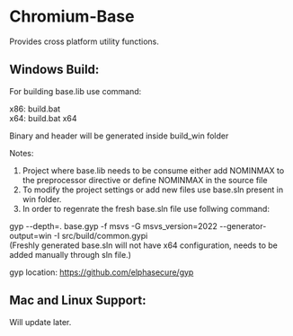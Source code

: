 # Chromium-Base
Provides cross platform utility functions.

Windows Build:
--------------
For building base.lib use command:

x86: build.bat<br />
x64: build.bat x64<br />

Binary and header will be generated inside build_win folder

Notes: 
1) Project where base.lib needs to be consume either add NOMINMAX to the preprocessor directive or define NOMINMAX in the source file
2) To modify the project settings or add new files use base.sln present in win folder.
3) In order to regenrate the fresh base.sln file use follwing command:

 gyp --depth=. base.gyp -f msvs -G msvs_version=2022 --generator-output=win -I src/build/common.gypi<br/>
 (Freshly generated base.sln will not have x64 configuration, needs to be added manually through sln file.)
 
 gyp location: https://github.com/elphasecure/gyp
 
 Mac and Linux Support:
 ---------------------
 Will update later.
